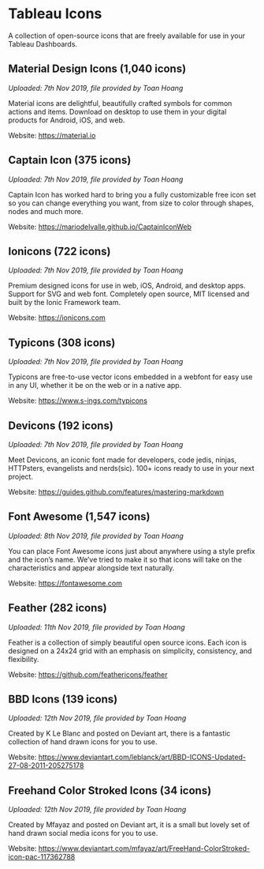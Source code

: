 # Tableau Icons

A collection of open-source icons that are freely available for use in your Tableau Dashboards.

## Material Design Icons (1,040 icons)
*Uploaded: 7th Nov 2019, file provided by Toan Hoang*

Material icons are delightful, beautifully crafted symbols for common actions and items. Download on desktop to use them in your digital products for Android, iOS, and web.

Website: https://material.io

## Captain Icon (375 icons)
*Uploaded: 7th Nov 2019, file provided by Toan Hoang*

Captain Icon has worked hard to bring you a fully customizable free icon set so you can change everything you want, from size to color through shapes, nodes and much more.

Website: https://mariodelvalle.github.io/CaptainIconWeb

## Ionicons (722 icons)
*Uploaded: 7th Nov 2019, file provided by Toan Hoang*

Premium designed icons for use in web, iOS, Android, and desktop apps. Support for SVG and web font. Completely open source, MIT licensed and built by the Ionic Framework team.

Website: https://ionicons.com

## Typicons (308 icons)
*Uploaded: 7th Nov 2019, file provided by Toan Hoang*

Typicons are free-to-use vector icons embedded in a webfont for easy use in any UI, whether it be on the web or in a native app.

Website: https://www.s-ings.com/typicons

## Devicons (192 icons)
*Uploaded: 7th Nov 2019, file provided by Toan Hoang*

Meet Devicons, an iconic font made for developers, code jedis, ninjas, HTTPsters, evangelists and nerds(sic). 100+ icons ready to use in your next project.

Website: https://guides.github.com/features/mastering-markdown

## Font Awesome (1,547 icons)
*Uploaded: 8th Nov 2019, file provided by Toan Hoang*

You can place Font Awesome icons just about anywhere using a style prefix and the icon’s name. We’ve tried to make it so that icons will take on the characteristics and appear alongside text naturally.

Website: https://fontawesome.com

## Feather (282 icons)
*Uploaded: 11th Nov 2019, file provided by Toan Hoang*

Feather is a collection of simply beautiful open source icons. Each icon is designed on a 24x24 grid with an emphasis on simplicity, consistency, and flexibility.

Website: https://github.com/feathericons/feather

## BBD Icons (139 icons)
*Uploaded: 12th Nov 2019, file provided by Toan Hoang*

Created by K Le Blanc and posted on Deviant art, there is a fantastic collection of hand drawn icons for you to use.

Website: https://www.deviantart.com/leblanck/art/BBD-ICONS-Updated-27-08-2011-205275178

## Freehand Color Stroked Icons (34 icons)
*Uploaded: 12th Nov 2019, file provided by Toan Hoang*

Created by Mfayaz and posted on Deviant art, it is a small but lovely set of hand drawn social media icons for you to use.

Website: https://www.deviantart.com/mfayaz/art/FreeHand-ColorStroked-icon-pac-117362788

